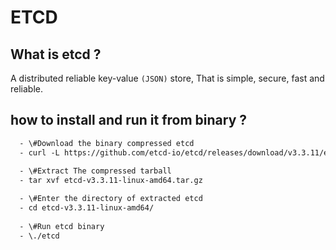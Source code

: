 # ETCD
## What is etcd ?
A distributed reliable key-value `(JSON)` store,
  That is simple, secure, fast and reliable.

## how to install and run it from binary ?

```diff
  - \#Download the binary compressed etcd
  - curl -L https://github.com/etcd-io/etcd/releases/download/v3.3.11/etcd-v3.3.11-linux-amd64.tar.gz -o etcd-v3.3.11-linux-amd64.tar.gz
  
  - \#Extract The compressed tarball 
  - tar xvf etcd-v3.3.11-linux-amd64.tar.gz

  - \#Enter the directory of extracted etcd
  - cd etcd-v3.3.11-linux-amd64/
  
  - \#Run etcd binary
  - \./etcd

```